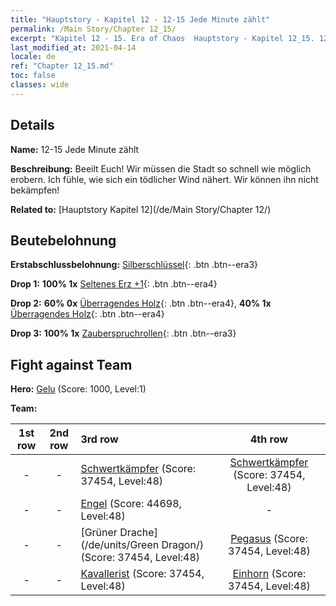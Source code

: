 ```yaml
---
title: "Hauptstory - Kapitel 12 - 12-15 Jede Minute zählt"
permalink: /Main Story/Chapter 12_15/
excerpt: "Kapitel 12 - 15. Era of Chaos  Hauptstory - Kapitel 12_15. 12-15 Jede Minute zählt"
last_modified_at: 2021-04-14
locale: de
ref: "Chapter 12_15.md"
toc: false
classes: wide
---
```


## Details

 **Name:** 12-15 Jede Minute zählt

 **Beschreibung:** Beeilt Euch! Wir müssen die Stadt so schnell wie möglich erobern. Ich fühle, wie sich ein tödlicher Wind nähert. Wir können ihn nicht bekämpfen!

 **Related to:** [Hauptstory Kapitel 12](/de/Main Story/Chapter 12/)

## Beutebelohnung

 **Erstabschlussbelohnung:** [Silberschlüssel](/de/Items/con_693/){: .btn .btn--era3}

 **Drop 1:** **100% 1x** [Seltenes Erz +1](/de/Items/mat_40/){: .btn .btn--era4}

 **Drop 2:** **60% 0x** [Überragendes Holz](/de/Items/mat_34/){: .btn .btn--era4}, **40% 1x** [Überragendes Holz](/de/Items/mat_34/){: .btn .btn--era4}

 **Drop 3:** **100% 1x** [Zauberspruchrollen](/de/Items/con_694/){: .btn .btn--era3}


## Fight against Team
 **Hero:** [Gelu](/de/heroes/Gelu/) (Score: 1000, Level:1)

 **Team:**


  | 1st row | 2nd row | 3rd row | 4th row |
  |:----:|:----:|:----|:----:|
  | - | - | [Schwertkämpfer](/de/units/Swordsman/) (Score: 37454, Level:48)  | [Schwertkämpfer](/de/units/Swordsman/) (Score: 37454, Level:48)  |
  | - | - | [Engel](/de/units/Angel/) (Score: 44698, Level:48)  | - |
  | - | - | [Grüner Drache](/de/units/Green Dragon/) (Score: 37454, Level:48)  | [Pegasus](/de/units/Pegasus/) (Score: 37454, Level:48)  |
  | - | - | [Kavallerist](/de/units/Cavalier/) (Score: 37454, Level:48)  | [Einhorn](/de/units/Unicorn/) (Score: 37454, Level:48)  |


